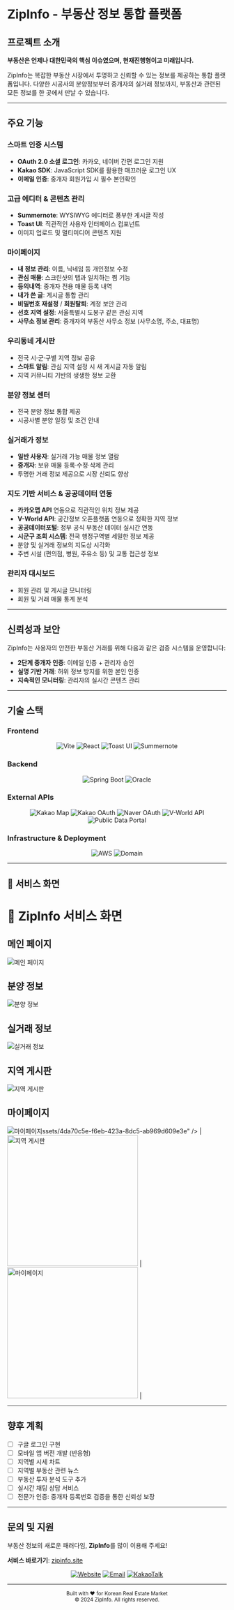 #  ZipInfo - 부동산 정보 통합 플랫폼


##  프로젝트 소개

**부동산은 언제나 대한민국의 핵심 이슈였으며, 현재진행형이고 미래입니다.**

ZipInfo는 복잡한 부동산 시장에서 투명하고 신뢰할 수 있는 정보를 제공하는 통합 플랫폼입니다. 다양한 시공사의 분양정보부터 중개자의 실거래 정보까지, 부동산과 관련된 모든 정보를 한 곳에서 만날 수 있습니다.

---

##  주요 기능

###  **스마트 인증 시스템**
- **OAuth 2.0 소셜 로그인**: 카카오, 네이버 간편 로그인 지원
- **Kakao SDK**: JavaScript SDK를 활용한 매끄러운 로그인 UX
- **이메일 인증**: 중개자 회원가입 시 필수 본인확인


###  **고급 에디터 & 콘텐츠 관리**
- **Summernote**: WYSIWYG 에디터로 풍부한 게시글 작성
- **Toast UI**: 직관적인 사용자 인터페이스 컴포넌트
- 이미지 업로드 및 멀티미디어 콘텐츠 지원

###  **마이페이지**

- **내 정보 관리**: 이름, 닉네임 등 개인정보 수정
- **관심 매물**: 스크린샷의 탭과 일치하는 찜 기능
- **등의내역**: 중개자 전용 매물 등록 내역
- **내가 쓴 글**: 게시글 통합 관리
- **비밀번호 재설정** / **회원탈퇴**: 계정 보안 관리
- **선호 지역 설정**: 서울특별시 도봉구 같은 관심 지역
- **사무소 정보 관리**: 중개자의 부동산 사무소 정보 (사무소명, 주소, 대표명)

  
###  **우리동네 게시판**
- 전국 시·군·구별 지역 정보 공유
- **스마트 알림**: 관심 지역 설정 시 새 게시글 자동 알림
- 지역 커뮤니티 기반의 생생한 정보 교환


###  **분양 정보 센터**
- 전국 분양 정보 통합 제공
- 시공사별 분양 일정 및 조건 안내


###  **실거래가 정보**
- **일반 사용자**: 실거래 가능 매물 정보 열람
- **중개자**: 보유 매물 등록·수정·삭제 관리
- 투명한 거래 정보 제공으로 시장 신뢰도 향상


###  **지도 기반 서비스 & 공공데이터 연동**
- **카카오맵 API** 연동으로 직관적인 위치 정보 제공
- **V-World API**: 공간정보 오픈플랫폼 연동으로 정확한 지역 정보
- **공공데이터포털**: 정부 공식 부동산 데이터 실시간 연동
- **시군구 조회 시스템**: 전국 행정구역별 세밀한 정보 제공
- 분양 및 실거래 정보의 지도상 시각화
- 주변 시설 (편의점, 병원, 주유소 등) 및 교통 접근성 정보


###  **관리자 대시보드**
- 회원 관리 및 게시글 모니터링
- 회원 및 거래 매물 통계 분석

---

##  신뢰성과 보안

ZipInfo는 사용자의 안전한 부동산 거래를 위해 다음과 같은 검증 시스템을 운영합니다:

- **2단계 중개자 인증**: 이메일 인증 + 관리자 승인
- **실명 기반 거래**: 허위 정보 방지를 위한 본인 인증
- **지속적인 모니터링**: 관리자의 실시간 콘텐츠 관리

---

##  기술 스택

### Frontend
<div align="center">
  <img src="https://img.shields.io/badge/Vite-646CFF?style=flat-square&logo=vite&logoColor=white" alt="Vite">
  <img src="https://img.shields.io/badge/React-61DAFB?style=flat-square&logo=react&logoColor=white" alt="React">
  <img src="https://img.shields.io/badge/Toast%20UI-515ce6?style=flat-square&logo=nhn&logoColor=white" alt="Toast UI">
  <img src="https://img.shields.io/badge/Summernote-FF8C00?style=flat-square&logoColor=white" alt="Summernote">
</div>

### Backend
<div align="center">
  <img src="https://img.shields.io/badge/Spring%20Boot-6DB33F?style=flat-square&logo=springboot&logoColor=white" alt="Spring Boot">
  <img src="https://img.shields.io/badge/Oracle-F80000?style=flat-square&logo=oracle&logoColor=white" alt="Oracle">
</div>

### External APIs
<div align="center">
  <img src="https://img.shields.io/badge/Kakao%20Map-FFCD00?style=flat-square&logo=kakao&logoColor=black" alt="Kakao Map">
  <img src="https://img.shields.io/badge/Kakao%20OAuth-FFCD00?style=flat-square&logo=kakao&logoColor=black" alt="Kakao OAuth">
  <img src="https://img.shields.io/badge/Naver%20OAuth-03C75A?style=flat-square&logo=naver&logoColor=white" alt="Naver OAuth">
  <img src="https://img.shields.io/badge/V--World%20API-0066CC?style=flat-square&logoColor=white" alt="V-World API">
  <img src="https://img.shields.io/badge/공공데이터포털-336699?style=flat-square&logoColor=white" alt="Public Data Portal">
</div>

### Infrastructure & Deployment
<div align="center">
  <img src="https://img.shields.io/badge/AWS-FF9900?style=flat-square&logo=amazonaws&logoColor=white" alt="AWS">
  <img src="https://img.shields.io/badge/Domain-zipinfo.site-blue?style=flat-square&logoColor=white" alt="Domain">
</div>

---

## 📱 서비스 화면

# 📱 ZipInfo 서비스 화면

## 메인 페이지
![메인 페이지](https://github.com/user-attachments/assets/0a4a3e30-b0e7-4cfd-8864-3643951b8213)

## 분양 정보
![분양 정보](https://github.com/user-attachments/assets/ac79324f-2ba3-47e1-b2b0-8ac560331004)

## 실거래 정보
![실거래 정보](https://github.com/user-attachments/assets/4da70c5e-f6eb-423a-8dc5-ab969d609e3e)

## 지역 게시판
![지역 게시판](https://github.com/user-attachments/assets/8db64410-5bd5-4e80-8cb7-31f93e2d1f)

## 마이페이지
![마이페이지](https://github.com/user-attachments/assets/3e6ef12a-96bf-42c9-91ed-015b426947d7)ssets/4da70c5e-f6eb-423a-8dc5-ab969d609e3e" /> | <img width="300" alt="지역 게시판" src="https://github.com/user-attachments/assets/8db64410-5bd5-4e80-8cb7-31f93e2d7d1f" /> | <img width="300" alt="마이페이지" src="https://github.com/user-attachments/assets/3e6ef12a-96bf-42c9-91ed-015b426947d7" /> |

---

##  향후 계획

- [ ] 구글 로그인 구현
- [ ] 모바일 앱 버전 개발 (반응형)
- [ ] 지역별 시세 차트
- [ ] 지역별 부동산 관련 뉴스
- [ ] 부동산 투자 분석 도구 추가
- [ ] 실시간 채팅 상담 서비스
- [ ] 전문가 인증: 중개자 등록번호 검증을 통한 신뢰성 보장
---

##  문의 및 지원

부동산 정보의 새로운 패러다임, **ZipInfo**를 많이 이용해 주세요!

 **서비스 바로가기**: [zipinfo.site](https://www.zipinfo.site)

<div align="center">
  <a href="https://www.zipinfo.site"><img src="https://img.shields.io/badge/Website-zipinfo.site-blue?style=for-the-badge" alt="Website"></a>
  <a href="mailto:contact@zipinfo.site"><img src="https://img.shields.io/badge/Email-contact@zipinfo.site-red?style=for-the-badge" alt="Email"></a>
  <a href="#"><img src="https://img.shields.io/badge/KakaoTalk-@zipinfo-yellow?style=for-the-badge" alt="KakaoTalk"></a>
</div>

---

<div align="center">
  <sub>Built with ❤️ for Korean Real Estate Market</sub><br>
  <sub>© 2024 ZipInfo. All rights reserved.</sub>
</div>










